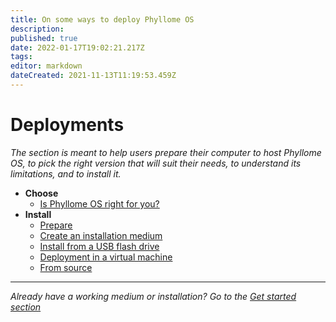 ```yaml
---
title: On some ways to deploy Phyllome OS
description: 
published: true
date: 2022-01-17T19:02:21.217Z
tags: 
editor: markdown
dateCreated: 2021-11-13T11:19:53.459Z
---
```


# Deployments

*The section is meant to help users prepare their computer to host Phyllome OS, to pick the right version that will suit their needs, to understand its limitations, and to install it.*

* **Choose**
	* [Is Phyllome OS right for you?](/deploy/rightforyou)
* **Install**
  * [Prepare](/deploy/prepare)
  * [Create an installation medium](/deploy/medium)
  * [Install from a USB flash drive](/deploy/install) 
  * [Deployment in a virtual machine](/deploy/vm)
  * [From source](/deploy/source)
--- 
*Already have a working medium or installation? Go to the [Get started section](/getstarted)*